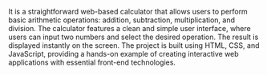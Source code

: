 It is a straightforward web-based calculator that allows users to perform basic arithmetic operations: addition, subtraction, multiplication, and division. The calculator features a clean and simple user interface, where users can input two numbers and select the desired operation. The result is displayed instantly on the screen. The project is built using HTML, CSS, and JavaScript, providing a hands-on example of creating interactive web applications with essential front-end technologies.

